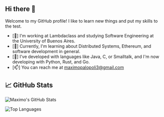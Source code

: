 ## Hi there 👋

Welcome to my GitHub profile! I like to learn new things and put my skills to the test.

- [🔭] I'm working at Lambdaclass and studying Software Engineering at the University of Buenos Aires.
- [🌱] Currently, I'm learning about Distributed Systems, Ethereum, and software development in general.
- [💼] I've developed with languages like Java, C, or Smalltalk, and I'm now developing with Python, Rust, and Go.
- [📫] You can reach me at maximopalopoli3@gmail.com

## 📈 GitHub Stats

![Maximo's GitHub Stats](https://github-readme-stats.vercel.app/api?username=maximopalopoli&show_icons=true&theme=radical)

![Top Languages](https://github-readme-stats.vercel.app/api/top-langs/?username=maximopalopoli&layout=compact&theme=radical)
